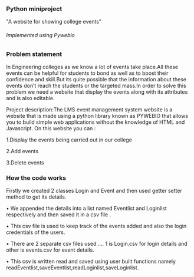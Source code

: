 ### Python miniproject

"A website for showing college events"

###### Implemented using Pywebio

### Problem statement

In Engineering colleges as we know a lot of events take place.All these events can be helpful for students to bond
as well as to boost their confidence and skill.But its quite possible that the information about these events don’t
reach the students or the targeted mass.In order to solve this problem we need a website that display the events
along with its attributes and is also editable.

Project description:The LMS event management system website is a website that is made using a python library
known as PYWEBIO that allows you to build simple web applications without the knowledge of HTML and Javascript. On this website you can :

1.Display the events being carried out in our college

2.Add events

3.Delete events


### How the code works

Firstly we created 2 classes Login and Event and then used getter setter method to get its details.

• We appended the details into a list named Eventlist and Loginlist respectively and then saved it in a csv file .

• This csv file is used to keep track of the events added and also the login credentials of the users.

• There are 2 separate csv files used …. 1 is Login.csv for login details and other is events.csv for event details.

• This csv is written read and saved using user built functions namely readEventlist,saveEventlist,readLoginlist,saveLoginlist.
